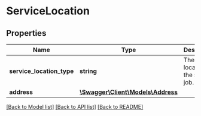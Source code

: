 # ServiceLocation

## Properties
Name | Type | Description | Notes
------------ | ------------- | ------------- | -------------
**service_location_type** | **string** | The location of the service job. | [optional] 
**address** | [**\Swagger\Client\Models\Address**](Address.md) |  | [optional] 

[[Back to Model list]](../../README.md#documentation-for-models) [[Back to API list]](../../README.md#documentation-for-api-endpoints) [[Back to README]](../../README.md)


